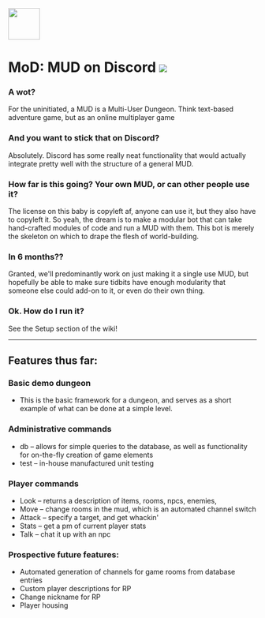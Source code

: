 <img src="http://www.mahan.io/static/media/DMspritev3.png" height="64"/>


# MoD: MUD on Discord <a href="https://codeclimate.com/github/JohnnySn0w/MoD/maintainability"><img src="https://api.codeclimate.com/v1/badges/1901d2aed01ef57e9384/maintainability" /></a>
### A wot?
For the uninitiated, a MUD is a Multi-User Dungeon. Think text-based adventure game, but as an online multiplayer game
### And you want to stick that on Discord?
Absolutely. Discord has some really neat functionality that would actually integrate pretty well with the structure of a general MUD. 
### How far is this going? Your own MUD, or can other people use it?
The license on this baby is copyleft af, anyone can use it, but they also have to copyleft it. So yeah, the dream is to make a modular bot that can take hand-crafted modules of code and run a MUD with them. This bot is merely the skeleton on which to drape the flesh of world-building.
### In 6 months??
Granted, we'll predominantly work on just making it a single use MUD, but hopefully be able to make sure tidbits have enough modularity that someone else could add-on to it, or even do their own thing.
### Ok. How do I run it?
See the Setup section of the wiki!

___

## Features thus far:

### Basic demo dungeon
- This is the basic framework for a dungeon, and serves as a short example of what can be done at a simple level.

### Administrative commands
- db – allows for simple queries to the database, as well as functionality for on-the-fly creation of game elements
- test – in-house manufactured unit testing

### Player commands
- Look – returns a description of items, rooms, npcs, enemies, 
- Move – change rooms in the mud, which is an automated channel switch
- Attack – specify a target, and get whackin'
- Stats – get a pm of current player stats
- Talk – chat it up with an npc

### Prospective future features:
- Automated generation of channels for game rooms from database entries
- Custom player descriptions for RP
- Change nickname for RP
- Player housing
